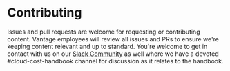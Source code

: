 # Contributing

Issues and pull requests are welcome for requesting or contributing content. Vantage employees will review all issues and PRs to ensure we're keeping content relevant and up to standard. You're welcome to get in contact with us on our [Slack Community](https://join.slack.com/t/vantagecommunity/shared_invite/zt-oey52myv-gq4AWRKkX25kjp1UGziPTw) as well where we have a devoted #cloud-cost-handbook channel for discussion as it relates to the handbook. 

